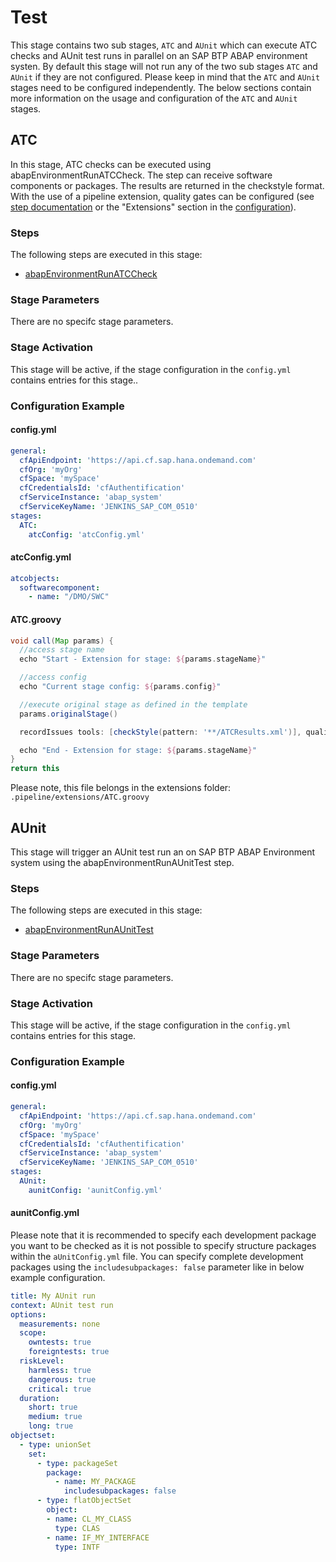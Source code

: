 # Test

This stage contains two sub stages, `ATC` and `AUnit` which can execute ATC checks and AUnit test runs in parallel on an SAP BTP ABAP environment systen.
By default this stage will not run any of the two sub stages `ATC` and `AUnit` if they are not configured. Please keep in mind that the `ATC` and `AUnit` stages need to be configured independently.
The below sections contain more information on the usage and configuration of the `ATC` and `AUnit` stages.

## ATC

In this stage, ATC checks can be executed using abapEnvironmentRunATCCheck. The step can receive software components or packages. The results are returned in the checkstyle format. With the use of a pipeline extension, quality gates can be configured (see [step documentation](https://sap.github.io/jenkins-library/steps/abapEnvironmentRunATCCheck/) or the "Extensions" section in the [configuration](../configuration.md)).

### Steps

The following steps are executed in this stage:

- [abapEnvironmentRunATCCheck](../../../steps/abapEnvironmentRunATCCheck.md)

### Stage Parameters

There are no specifc stage parameters.

### Stage Activation

This stage will be active, if the stage configuration in the `config.yml` contains entries for this stage..

### Configuration Example

#### config.yml

```yaml
general:
  cfApiEndpoint: 'https://api.cf.sap.hana.ondemand.com'
  cfOrg: 'myOrg'
  cfSpace: 'mySpace'
  cfCredentialsId: 'cfAuthentification'
  cfServiceInstance: 'abap_system'
  cfServiceKeyName: 'JENKINS_SAP_COM_0510'
stages:
  ATC:
    atcConfig: 'atcConfig.yml'
```

#### atcConfig.yml

```yaml
atcobjects:
  softwarecomponent:
    - name: "/DMO/SWC"
```

#### ATC.groovy

```groovy
void call(Map params) {
  //access stage name
  echo "Start - Extension for stage: ${params.stageName}"

  //access config
  echo "Current stage config: ${params.config}"

  //execute original stage as defined in the template
  params.originalStage()

  recordIssues tools: [checkStyle(pattern: '**/ATCResults.xml')], qualityGates: [[threshold: 1, type: 'TOTAL', unstable: true]]

  echo "End - Extension for stage: ${params.stageName}"
}
return this
```

Please note, this file belongs in the extensions folder: `.pipeline/extensions/ATC.groovy`

## AUnit

This stage will trigger an AUnit test run an on SAP BTP ABAP Environment system using the abapEnvironmentRunAUnitTest step.

### Steps

The following steps are executed in this stage:

- [abapEnvironmentRunAUnitTest](../../../steps/abapEnvironmentRunAUnitTest.md)

### Stage Parameters

There are no specifc stage parameters.

### Stage Activation

This stage will be active, if the stage configuration in the `config.yml` contains entries for this stage.

### Configuration Example

#### config.yml

```yaml
general:
  cfApiEndpoint: 'https://api.cf.sap.hana.ondemand.com'
  cfOrg: 'myOrg'
  cfSpace: 'mySpace'
  cfCredentialsId: 'cfAuthentification'
  cfServiceInstance: 'abap_system'
  cfServiceKeyName: 'JENKINS_SAP_COM_0510'
stages:
  AUnit:
    aunitConfig: 'aunitConfig.yml'
```

#### aunitConfig.yml

Please note that it is recommended to specify each development package you want to be checked as it is not possible to specify structure packages within the `aUnitConfig.yml` file. You can specify complete development packages using the `includesubpackages: false` parameter like in below example configuration.

```yaml
title: My AUnit run
context: AUnit test run
options:
  measurements: none
  scope:
    owntests: true
    foreigntests: true
  riskLevel:
    harmless: true
    dangerous: true
    critical: true
  duration:
    short: true
    medium: true
    long: true
objectset:
  - type: unionSet
    set:
      - type: packageSet
        package:
          - name: MY_PACKAGE
            includesubpackages: false
      - type: flatObjectSet
        object:
        - name: CL_MY_CLASS
          type: CLAS
        - name: IF_MY_INTERFACE
          type: INTF
```
